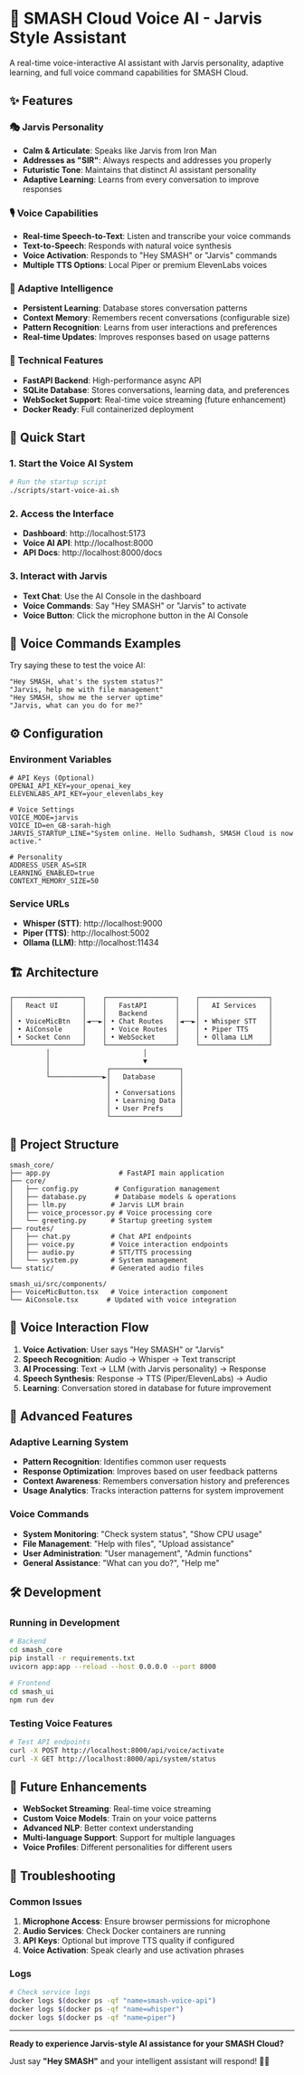 # 🎤 SMASH Cloud Voice AI - Jarvis Style Assistant

A real-time voice-interactive AI assistant with Jarvis personality, adaptive learning, and full voice command capabilities for SMASH Cloud.

## ✨ Features

### 🎭 Jarvis Personality
- **Calm & Articulate**: Speaks like Jarvis from Iron Man
- **Addresses as "SIR"**: Always respects and addresses you properly
- **Futuristic Tone**: Maintains that distinct AI assistant personality
- **Adaptive Learning**: Learns from every conversation to improve responses

### 🎙️ Voice Capabilities
- **Real-time Speech-to-Text**: Listen and transcribe your voice commands
- **Text-to-Speech**: Responds with natural voice synthesis
- **Voice Activation**: Responds to "Hey SMASH" or "Jarvis" commands
- **Multiple TTS Options**: Local Piper or premium ElevenLabs voices

### 🧠 Adaptive Intelligence
- **Persistent Learning**: Database stores conversation patterns
- **Context Memory**: Remembers recent conversations (configurable size)
- **Pattern Recognition**: Learns from user interactions and preferences
- **Real-time Updates**: Improves responses based on usage patterns

### 🔧 Technical Features
- **FastAPI Backend**: High-performance async API
- **SQLite Database**: Stores conversations, learning data, and preferences
- **WebSocket Support**: Real-time voice streaming (future enhancement)
- **Docker Ready**: Full containerized deployment

## 🚀 Quick Start

### 1. Start the Voice AI System
```bash
# Run the startup script
./scripts/start-voice-ai.sh
```

### 2. Access the Interface
- **Dashboard**: http://localhost:5173
- **Voice AI API**: http://localhost:8000
- **API Docs**: http://localhost:8000/docs

### 3. Interact with Jarvis
- **Text Chat**: Use the AI Console in the dashboard
- **Voice Commands**: Say "Hey SMASH" or "Jarvis" to activate
- **Voice Button**: Click the microphone button in the AI Console

## 🎯 Voice Commands Examples

Try saying these to test the voice AI:

```
"Hey SMASH, what's the system status?"
"Jarvis, help me with file management"
"Hey SMASH, show me the server uptime"
"Jarvis, what can you do for me?"
```

## ⚙️ Configuration

### Environment Variables
```env
# API Keys (Optional)
OPENAI_API_KEY=your_openai_key
ELEVENLABS_API_KEY=your_elevenlabs_key

# Voice Settings
VOICE_MODE=jarvis
VOICE_ID=en_GB-sarah-high
JARVIS_STARTUP_LINE="System online. Hello Sudhamsh, SMASH Cloud is now active."

# Personality
ADDRESS_USER_AS=SIR
LEARNING_ENABLED=true
CONTEXT_MEMORY_SIZE=50
```

### Service URLs
- **Whisper (STT)**: http://localhost:9000
- **Piper (TTS)**: http://localhost:5002  
- **Ollama (LLM)**: http://localhost:11434

## 🏗️ Architecture

```
┌─────────────────┐    ┌─────────────────┐    ┌─────────────────┐
│   React UI      │    │   FastAPI       │    │   AI Services   │
│                 │    │   Backend       │    │                 │
│ • VoiceMicBtn   │◄──►│ • Chat Routes   │◄──►│ • Whisper STT   │
│ • AiConsole     │    │ • Voice Routes  │    │ • Piper TTS     │
│ • Socket Conn   │    │ • WebSocket     │    │ • Ollama LLM    │
└─────────────────┘    └─────────────────┘    └─────────────────┘
         │                       │
         │                       ▼
         │              ┌─────────────────┐
         └─────────────►│   Database      │
                        │                 │
                        │ • Conversations │
                        │ • Learning Data │
                        │ • User Prefs    │
                        └─────────────────┘
```

## 📁 Project Structure

```
smash_core/
├── app.py                 # FastAPI main application
├── core/
│   ├── config.py         # Configuration management
│   ├── database.py       # Database models & operations
│   ├── llm.py           # Jarvis LLM brain
│   ├── voice_processor.py # Voice processing core
│   └── greeting.py      # Startup greeting system
├── routes/
│   ├── chat.py          # Chat API endpoints
│   ├── voice.py         # Voice interaction endpoints
│   ├── audio.py         # STT/TTS processing
│   └── system.py        # System management
└── static/              # Generated audio files

smash_ui/src/components/
├── VoiceMicButton.tsx   # Voice interaction component
└── AiConsole.tsx       # Updated with voice integration
```

## 🎤 Voice Interaction Flow

1. **Voice Activation**: User says "Hey SMASH" or "Jarvis"
2. **Speech Recognition**: Audio → Whisper → Text transcript
3. **AI Processing**: Text → LLM (with Jarvis personality) → Response
4. **Speech Synthesis**: Response → TTS (Piper/ElevenLabs) → Audio
5. **Learning**: Conversation stored in database for future improvement

## 🔮 Advanced Features

### Adaptive Learning System
- **Pattern Recognition**: Identifies common user requests
- **Response Optimization**: Improves based on user feedback patterns
- **Context Awareness**: Remembers conversation history and preferences
- **Usage Analytics**: Tracks interaction patterns for system improvement

### Voice Commands
- **System Monitoring**: "Check system status", "Show CPU usage"
- **File Management**: "Help with files", "Upload assistance"
- **User Administration**: "User management", "Admin functions"
- **General Assistance**: "What can you do?", "Help me"

## 🛠️ Development

### Running in Development
```bash
# Backend
cd smash_core
pip install -r requirements.txt
uvicorn app:app --reload --host 0.0.0.0 --port 8000

# Frontend  
cd smash_ui
npm run dev
```

### Testing Voice Features
```bash
# Test API endpoints
curl -X POST http://localhost:8000/api/voice/activate
curl -X GET http://localhost:8000/api/system/status
```

## 🎯 Future Enhancements

- **WebSocket Streaming**: Real-time voice streaming
- **Custom Voice Models**: Train on your voice patterns
- **Advanced NLP**: Better context understanding
- **Multi-language Support**: Support for multiple languages
- **Voice Profiles**: Different personalities for different users

## 🔧 Troubleshooting

### Common Issues
1. **Microphone Access**: Ensure browser permissions for microphone
2. **Audio Services**: Check Docker containers are running
3. **API Keys**: Optional but improve TTS quality if configured
4. **Voice Activation**: Speak clearly and use activation phrases

### Logs
```bash
# Check service logs
docker logs $(docker ps -qf "name=smash-voice-api")
docker logs $(docker ps -qf "name=whisper")
docker logs $(docker ps -qf "name=piper")
```

---

**Ready to experience Jarvis-style AI assistance for your SMASH Cloud?** 

Just say **"Hey SMASH"** and your intelligent assistant will respond! 🎤✨
